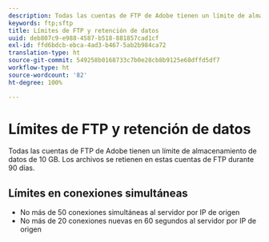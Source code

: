 ```yaml
---
description: Todas las cuentas de FTP de Adobe tienen un límite de almacenamiento de datos de 2 GB (o 63 archivos). Los archivos se retienen en estas cuentas de FTP durante 90 días.
keywords: ftp;sftp
title: Límites de FTP y retención de datos
uuid: deb807c9-e988-4587-b518-881857cad1cf
exl-id: ffd6bdcb-ebca-4ad3-b467-5ab2b984ca72
translation-type: ht
source-git-commit: 549258b0168733c7b0e28cb8b9125e68dffd5df7
workflow-type: ht
source-wordcount: '82'
ht-degree: 100%

---
```


# Límites de FTP y retención de datos

Todas las cuentas de FTP de Adobe tienen un límite de almacenamiento de datos de 10 GB. Los archivos se retienen en estas cuentas de FTP durante 90 días.

## Límites en conexiones simultáneas

* No más de 50 conexiones simultáneas al servidor por IP de origen
* No más de 20 conexiones nuevas en 60 segundos al servidor por IP de origen
